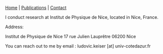 [Home](index.md) | [Publications](publications.md) | [Contact](contact.md)

I conduct research at Institut de Physique de Nice, located in Nice, France.

Address: 

Institut de Physique de Nice
17 rue Julien Lauprêtre
06200 Nice

You can reach out to me by email : ludovic.keiser [at] univ-cotedazur.fr

